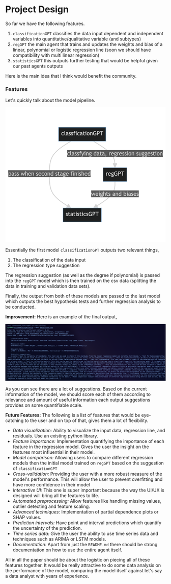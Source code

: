# Project Design

So far we have the following features.
1. `classificationGPT` classifies the data input dependent and independent variables into quantitative/qualitative variable (and subtypes)
2. `regGPT` the main agent that trains and updates the weights and bias of a linear, polynomial or logistic regression line (soon we should have compatibility with multi linear regression)
3. `statisticsGPT` this outputs further testing that would be helpful given our past agents outputs

Here is the main idea that I think would benefit the community.

### Features

Let's quickly talk about the model pipeline.

![](assets/mermaid-diagram-2023-07-26-001801.png)

Essentially the first model `classificationGPT` outputs two relevant things,
1. The classification of the data input 
2. The regression type suggestion

The regression suggestion (as well as the degree if polynomial) is passed into the `regGPT` model which is then trained on the csv data (splitting the data in training and validation data sets).

Finally, the output from both of these models are passed to the last model which outputs the best hypothesis tests and further regression analysis to be conducted.

**Improvement:** Here is an example of the final output,

![](assets/output_eg.png)

As you can see there are a lot of suggestions. Based on the current information of the model, we should score each of them according to relevance and amount of useful information each output suggestions provides on some quantifiable scale. 

**Future Features:** The following is a list of features that would be eye-catching to the user and on top of that, gives them a lot of flexibility.
- *Data visualization:* Ability to visualize the input data, regression line, and residuals. Use an existing python library.
- *Feature importance:* Implementation quantifying the importance of each feature in the regression model. Gives the user the insight on the features most influential in their model.
- *Model comparison:* Allowing users to compare different regression models then the initial model trained on `regGPT` based on the suggestion of `classificationGPT`
- *Cross-validation:* Providing the user with a more robust measure of the model's performance. This will allow the user to prevent overfitting and have more confidence in their model
- *Interactive UI:* This one is super important because the way the UI/UX is designed will bring all the features to life.
- *Automated preprocessing:* Allow features like handling missing values, outlier detecting and feature scaling.
- *Advanced techniques:* Implementation of partial dependence plots or SHAP values.
- *Prediction intervals:* Have point and interval predictions which quantify the uncertainty of the prediction.
- *Time series data:* Give the user the ability to use time series data and techniques such as ARIMA or LSTM models.
- *Documentation:* Apart from just the `README.md` there should be strong documentation on how to use the entire agent itself.

All in all the paper should be about the logistic on piecing all of these features together. It would be really attractive to do some data analysis on the performance of the model, comparing the model itself against let's say a data analyst with years of experience.
